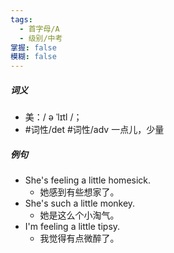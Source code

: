```yaml
---
tags:
  - 首字母/A
  - 级别/中考
掌握: false
模糊: false
---
```

##### 词义
- 美：/ ə ˈlɪtl /；
- #词性/det #词性/adv  一点儿，少量
##### 例句
- She's feeling a little homesick.
	- 她感到有些想家了。
- She's such a little monkey.
	- 她是这么个小淘气。
- I'm feeling a little tipsy.
	- 我觉得有点微醉了。
